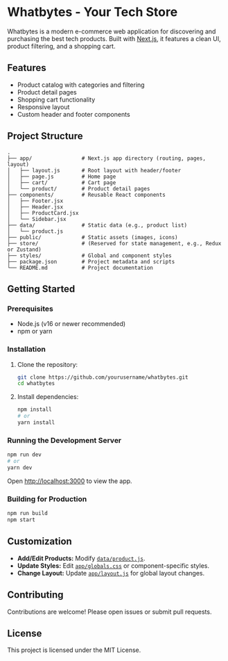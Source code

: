 # Whatbytes - Your Tech Store

Whatbytes is a modern e-commerce web application for discovering and purchasing the best tech products. Built with [Next.js](https://nextjs.org/), it features a clean UI, product filtering, and a shopping cart.

## Features

- Product catalog with categories and filtering
- Product detail pages
- Shopping cart functionality
- Responsive layout
- Custom header and footer components

## Project Structure

```
.
├── app/                # Next.js app directory (routing, pages, layout)
│   ├── layout.js       # Root layout with header/footer
│   ├── page.js         # Home page
│   ├── cart/           # Cart page
│   └── product/        # Product detail pages
├── components/         # Reusable React components
│   ├── Footer.jsx
│   ├── Header.jsx
│   ├── ProductCard.jsx
│   └── Sidebar.jsx
├── data/               # Static data (e.g., product list)
│   └── product.js
├── public/             # Static assets (images, icons)
├── store/              # (Reserved for state management, e.g., Redux or Zustand)
├── styles/             # Global and component styles
├── package.json        # Project metadata and scripts
└── README.md           # Project documentation
```

## Getting Started

### Prerequisites

- Node.js (v16 or newer recommended)
- npm or yarn

### Installation

1. Clone the repository:
    ```sh
    git clone https://github.com/yourusername/whatbytes.git
    cd whatbytes
    ```

2. Install dependencies:
    ```sh
    npm install
    # or
    yarn install
    ```

### Running the Development Server

```sh
npm run dev
# or
yarn dev
```

Open [http://localhost:3000](http://localhost:3000) to view the app.

### Building for Production

```sh
npm run build
npm start
```

## Customization

- **Add/Edit Products:** Modify [`data/product.js`](data/product.js).
- **Update Styles:** Edit [`app/globals.css`](app/globals.css) or component-specific styles.
- **Change Layout:** Update [`app/layout.js`](app/layout.js) for global layout changes.

## Contributing

Contributions are welcome! Please open issues or submit pull requests.

## License

This project is licensed under the MIT License.